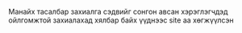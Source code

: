 Манайх тасалбар захиалга сэдвийг сонгон авсан 
хэрэглэгчдэд ойлгомжтой захиалахад хялбар байх үүднээс site аа хөгжүүлсэн
